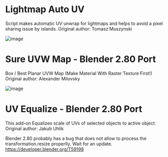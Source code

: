 # Lightmap Auto UV
Script makes automatic UV unwrap for lightmaps and helps to avoid a pixel sharing issue by islands.
Original author: Tomasz Muszynski

![image](https://raw.githubusercontent.com/muchasty/UV-Tools/master/Information%20%26%20License/LightmapAutoUV.JPG)


# Sure UVW Map - Blender 2.80 Port
Box / Best Planar UVW Map (Make Material With Raster Texture First!)
Original author: Alexander Milovsky

![image](https://raw.githubusercontent.com/muchasty/UV-Tools/master/Information%20%26%20License/SureUVWMap.jpg)


# UV Equalize  - Blender 2.80 Port
This add-on Equalizes scale of UVs of selected objects to active object.
Original author: Jakub Uhlik

Blender 2.80 probably has a bug that does not allow to process the transformation.resize properlly.
Wait for an update.
https://developer.blender.org/T59198

